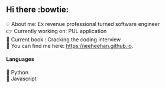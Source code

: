 ## Hi there :bowtie:
:bulb:  About me: Ex revenue professional turned software engineer<br>
:point_right: Currently working on: PUL application <br>
:book:  Current book : Cracking the coding interview<br>
:lipstick: You can find me here: https://jeeheehan.github.io.

#### Languages
:snake: Python<br>
:turtle: Javascript



<!--
**JeeheeHan/Jeeheehan** is a ✨ _special_ ✨ repository because its `README.md` (this file) appears on your GitHub profile.

Here are some ideas to get you started:

- 🔭 I’m currently working on PUL application
- 🌱 I’m currently learning at Hackbright Academy
- 👯 I’m looking to collaborate on ...
- 🤔 I’m looking for help with ...
- 💬 Ask me about ...
- 📫 How to reach me: ...
- 😄 Pronouns: ...
- ⚡ Fun fact: ...
-->
